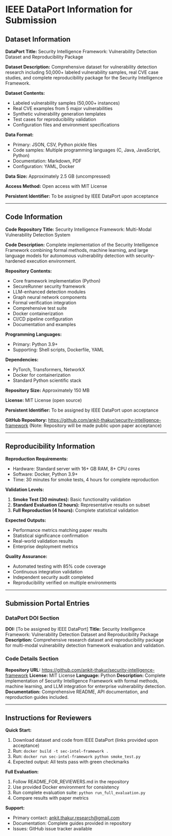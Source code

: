 # IEEE DataPort Information for Submission

## Dataset Information

**DataPort Title:** Security Intelligence Framework: Vulnerability Detection Dataset and Reproducibility Package

**Dataset Description:**
Comprehensive dataset for vulnerability detection research including 50,000+ labeled vulnerability samples, real CVE case studies, and complete reproducibility package for the Security Intelligence Framework.

**Dataset Contents:**
- Labeled vulnerability samples (50,000+ instances)
- Real CVE examples from 5 major vulnerabilities
- Synthetic vulnerability generation templates
- Test cases for reproducibility validation
- Configuration files and environment specifications

**Data Format:**
- Primary: JSON, CSV, Python pickle files
- Code samples: Multiple programming languages (C, Java, JavaScript, Python)
- Documentation: Markdown, PDF
- Configuration: YAML, Docker

**Data Size:** Approximately 2.5 GB (uncompressed)

**Access Method:** Open access with MIT License

**Persistent Identifier:** To be assigned by IEEE DataPort upon acceptance

---

## Code Information

**Code Repository Title:** Security Intelligence Framework: Multi-Modal Vulnerability Detection System

**Code Description:**
Complete implementation of the Security Intelligence Framework combining formal methods, machine learning, and large language models for autonomous vulnerability detection with security-hardened execution environment.

**Repository Contents:**
- Core framework implementation (Python)
- SecureRunner security framework
- LLM-enhanced detection modules
- Graph neural network components
- Formal verification integration
- Comprehensive test suite
- Docker containerization
- CI/CD pipeline configuration
- Documentation and examples

**Programming Languages:**
- Primary: Python 3.9+
- Supporting: Shell scripts, Dockerfile, YAML

**Dependencies:**
- PyTorch, Transformers, NetworkX
- Docker for containerization
- Standard Python scientific stack

**Repository Size:** Approximately 150 MB

**License:** MIT License (open source)

**Persistent Identifier:** To be assigned by IEEE DataPort upon acceptance

**GitHub Repository:** https://github.com/ankit-thakur/security-intelligence-framework
(Note: Repository will be made public upon paper acceptance)

---

## Reproducibility Information

**Reproduction Requirements:**
- Hardware: Standard server with 16+ GB RAM, 8+ CPU cores
- Software: Docker, Python 3.9+
- Time: 30 minutes for smoke tests, 4 hours for complete reproduction

**Validation Levels:**
1. **Smoke Test (30 minutes):** Basic functionality validation
2. **Standard Evaluation (2 hours):** Representative results on subset
3. **Full Reproduction (4 hours):** Complete statistical validation

**Expected Outputs:**
- Performance metrics matching paper results
- Statistical significance confirmation
- Real-world validation results
- Enterprise deployment metrics

**Quality Assurance:**
- Automated testing with 85% code coverage
- Continuous integration validation
- Independent security audit completed
- Reproducibility verified on multiple environments

---

## Submission Portal Entries

### DataPort DOI Section
**DOI:** [To be assigned by IEEE DataPort]
**Title:** Security Intelligence Framework: Vulnerability Detection Dataset and Reproducibility Package
**Description:** Comprehensive research dataset and reproducibility package for multi-modal vulnerability detection framework evaluation and validation.

### Code Details Section
**Repository URL:** https://github.com/ankit-thakur/security-intelligence-framework
**License:** MIT License
**Language:** Python
**Description:** Complete implementation of Security Intelligence Framework with formal methods, machine learning, and LLM integration for enterprise vulnerability detection.
**Documentation:** Comprehensive README, API documentation, and reproduction guides included.

---

## Instructions for Reviewers

**Quick Start:**
1. Download dataset and code from IEEE DataPort (links provided upon acceptance)
2. Run: `docker build -t sec-intel-framework .`
3. Run: `docker run sec-intel-framework python smoke_test.py`
4. Expected output: All tests pass with green checkmarks

**Full Evaluation:**
1. Follow README_FOR_REVIEWERS.md in the repository
2. Use provided Docker environment for consistency
3. Run complete evaluation suite: `python run_full_evaluation.py`
4. Compare results with paper metrics

**Support:**
- Primary contact: ankit.thakur.research@gmail.com
- Documentation: Complete guides provided in repository
- Issues: GitHub issue tracker available
